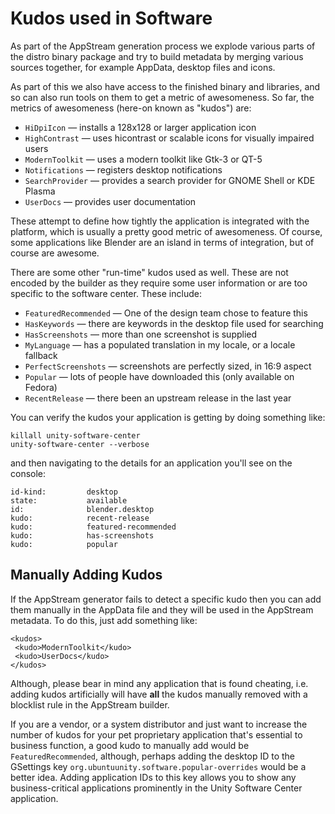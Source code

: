 Kudos used in Software
======================

As part of the AppStream generation process we explode various parts of the
distro binary package and try to build metadata by merging various sources
together, for example AppData, desktop files and icons.

As part of this we also have access to the finished binary and libraries, and
so can also run tools on them to get a metric of awesomeness. So far, the
metrics of awesomeness (here-on known as "kudos") are:

 * `HiDpiIcon` — installs a 128x128 or larger application icon
 * `HighContrast` — uses hicontrast or scalable icons for visually impaired users
 * `ModernToolkit` — uses a modern toolkit like Gtk-3 or QT-5
 * `Notifications` — registers desktop notifications
 * `SearchProvider` — provides a search provider for GNOME Shell or KDE Plasma
 * `UserDocs` — provides user documentation

These attempt to define how tightly the application is integrated with the
platform, which is usually a pretty good metric of awesomeness. Of course,
some applications like Blender are an island in terms of integration, but of
course are awesome.

There are some other "run-time" kudos used as well. These are not encoded by
the builder as they require some user information or are too specific to
the software center. These include:

 * `FeaturedRecommended` — One of the design team chose to feature this
 * `HasKeywords` — there are keywords in the desktop file used for searching
 * `HasScreenshots` — more than one screenshot is supplied
 * `MyLanguage` — has a populated translation in my locale, or a locale fallback
 * `PerfectScreenshots` — screenshots are perfectly sized, in 16:9 aspect
 * `Popular` — lots of people have downloaded this (only available on Fedora)
 * `RecentRelease` — there been an upstream release in the last year

You can verify the kudos your application is getting by doing something like:

    killall unity-software-center
    unity-software-center --verbose

and then navigating to the details for an application you'll see on the console:

    id-kind:         desktop
    state:           available
    id:              blender.desktop
    kudo:            recent-release
    kudo:            featured-recommended
    kudo:            has-screenshots
    kudo:            popular

Manually Adding Kudos
---------------------

If the AppStream generator fails to detect a specific kudo then you can add them
manually in the AppData file and they will be used in the AppStream metadata.
To do this, just add something like:

    <kudos>
     <kudo>ModernToolkit</kudo>
     <kudo>UserDocs</kudo>
    </kudos>

Although, please bear in mind any application that is found cheating, i.e.
adding kudos artificially will have **all** the kudos manually removed
with a blocklist rule in the AppStream builder.

If you are a vendor, or a system distributor and just want to increase the
number of kudos for your pet proprietary application that's essential to
business function, a good kudo to manually add would be `FeaturedRecommended`,
although, perhaps adding the desktop ID to the GSettings key
`org.ubuntuunity.software.popular-overrides` would be a better idea.
Adding application IDs to this key allows you to show any business-critical
applications prominently in the Unity Software Center application.
